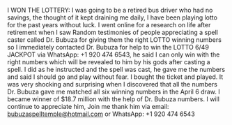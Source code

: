 I WON THE LOTTERY: I was going to be a retired bus driver who had no savings, the thought of it kept draining me daily, I have been playing lotto for the past years without luck. I went online for a research on life after retirement when I saw Random testimonies of people appreciating a spell caster called Dr. Bubuza for giving them the right LOTTO winning numbers so I immediately contacted Dr. Bubuza for help to win the LOTTO 6/49 JACKPOT via WhatsApp: +1 920 474 6543, he said I can only win with the right numbers which will be revealed to him by his gods after casting a spell. I did as he instructed and the spell was cast, he gave me the numbers and said I should go and play without fear. I bought the ticket and played. It was very shocking and surprising when I discovered that all the numbers Dr. Bubuza gave me matched all six winning numbers in the April 6 draw. I became winner of $18.7 million with the help of Dr. Bubuza numbers. I will continue to appreciate him, Join me thank him via email: bubuzaspelltemple@hotmail.com or WhatsApp: +1 920 474 6543
